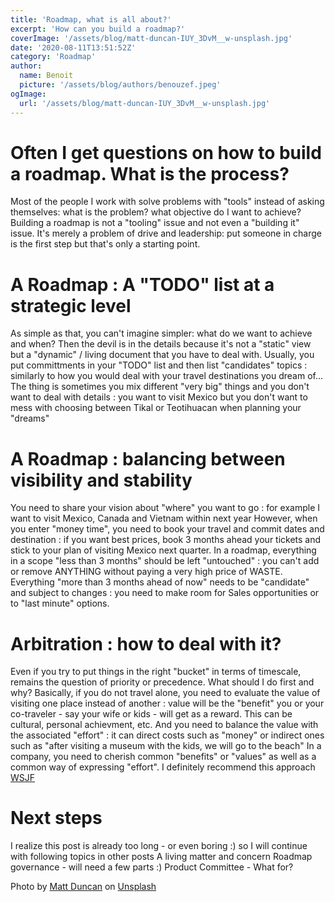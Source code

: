 ```yaml
---
title: 'Roadmap, what is all about?'
excerpt: 'How can you build a roadmap?'
coverImage: '/assets/blog/matt-duncan-IUY_3DvM__w-unsplash.jpg'
date: '2020-08-11T13:51:52Z'
category: 'Roadmap'
author:
  name: Benoit
  picture: '/assets/blog/authors/benouzef.jpeg'
ogImage:
  url: '/assets/blog/matt-duncan-IUY_3DvM__w-unsplash.jpg'
---
```


# Often I get questions on how to build a roadmap. What is the process?
Most of the people I work with solve problems with "tools" instead of asking themselves: what is the problem? what objective do I want to achieve?
Building a roadmap is not a "tooling" issue and not even a "building it" issue. 
It's merely a problem of drive and leadership: put someone in charge is the first step but that's only a starting point.

# A Roadmap : A "TODO" list at a strategic level
As simple as that, you can't imagine simpler: what do we want to achieve and when?
Then the devil is in the details because it's not a "static" view but a "dynamic" / living document that you have to deal with.
Usually, you put committments in your "TODO" list and then list "candidates" topics : similarly to how you would deal with your travel destinations you dream of...
The thing is sometimes you mix different "very big" things and you don't want to deal with details : you want to visit Mexico but you don't want to mess with choosing between Tikal or Teotihuacan when planning your "dreams"

# A Roadmap : balancing between visibility and stability
You need to share your vision about "where" you want to go : for example I want to visit Mexico, Canada and Vietnam within next year
However, when you enter "money time", you need to book your travel and commit dates and destination : if you want best prices, book 3 months ahead your tickets and stick to your plan of visiting Mexico next quarter.
In a roadmap, everything in a scope "less than 3 months" should be left "untouched" : you can't add or remove ANYTHING without paying a very high price of WASTE.
Everything "more than 3 months ahead of now" needs to be "candidate" and subject to changes : you need to make room for Sales opportunities or to "last minute" options.

# Arbitration : how to deal with it?
Even if you try to put things in the right "bucket" in terms of timescale, remains the question of priority or precedence. What should I do first and why?
Basically, if you do not travel alone, you need to evaluate the value of visiting one place instead of another : value will be the "benefit" you or your co-traveler - say your wife or kids - will get as a reward. This can be cultural, personal achievment, etc. And you need to balance the value with the associated "effort" : it can direct costs such as "money" or indirect ones such as "after visiting a museum with the kids, we will go to the beach"
In a company, you need to cherish common "benefits" or "values" as well as a common way of expressing "effort".
I definitely recommend this approach [WSJF](https://www.scaledagileframework.com/wsjf/, "WSJF")

# Next steps
I realize this post is already too long - or even boring :) so I will continue with following topics in other posts
A living matter and concern
Roadmap governance - will need a few parts :)
Product Committee - What for?


<span>Photo by <a href="https://unsplash.com/@foxxmd?utm_source=unsplash&amp;utm_medium=referral&amp;utm_content=creditCopyText">Matt Duncan</a> on <a href="https://unsplash.com/s/photos/roadmap?utm_source=unsplash&amp;utm_medium=referral&amp;utm_content=creditCopyText">Unsplash</a></span>